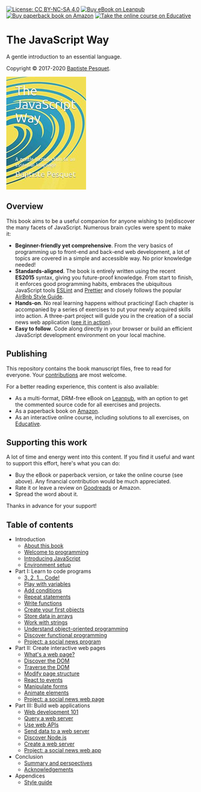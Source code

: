 [![License: CC BY-NC-SA 4.0](https://img.shields.io/badge/License-CC%20BY--NC--SA%204.0-blue.svg)](LICENSE)
[![Buy eBook on Leanpub](https://img.shields.io/badge/Buy-eBook-yellow.svg)](https://leanpub.com/thejsway)
[![Buy paperback book on Amazon](https://img.shields.io/badge/Buy-Paperback-green.svg)](https://www.amazon.com/dp/2956444611?ref_=pe_3052080_397514860)
[![Take the online course on Educative](https://img.shields.io/badge/Buy-Course-red.svg)](https://www.educative.io/courses/the-complete-javascript-course-build-a-real-world-app-from-scratch)

# The JavaScript Way

A gentle introduction to an essential language.

Copyright © 2017-2020 [Baptiste Pesquet](http://bpesquet.fr).

[![Book cover](cover.jpg)](https://www.amazon.com/dp/2956444611?ref_=pe_3052080_397514860)

## Overview

This book aims to be a useful companion for anyone wishing to (re)discover the many facets of JavaScript. Numerous brain cycles were spent to make it:

* **Beginner-friendly yet comprehensive**. From the very basics of programming up to front-end and back-end web development, a lot of topics are covered in a simple and accessible way. No prior knowledge needed!
* **Standards-aligned**. The book is entirely written using the recent **ES2015** syntax, giving you future-proof knowledge. From start to finish, it enforces good programming habits, embraces the ubiquitous JavaScript tools [ESLint](http://eslint.org) and [Prettier](https://github.com/prettier/prettier) and closely follows the popular [AirBnb Style Guide](https://github.com/airbnb/javascript).
* **Hands-on**. No real learning happens without practicing! Each chapter is accompanied by a series of exercises to put your newly acquired skills into action. A three-part project will guide you in the creation of a social news web application ([see it in action](https://thejsway-publink.herokuapp.com)).
* **Easy to follow**. Code along directly in your browser or build an efficient JavaScript development environment on your local machine.

## Publishing

This repository contains the book manuscript files, free to read for everyone. Your [contributions](CONTRIBUTING.md) are most welcome.

For a better reading experience, this content is also available:

* As a multi-format, DRM-free eBook on [Leanpub](https://leanpub.com/thejsway), with an option to get the commented source code for all exercises and projects.
* As a paperback book on [Amazon](https://www.amazon.com/dp/2956444611?ref_=pe_3052080_397514860).
* As an interactive online course, including solutions to all exercises, on [Educative](https://www.educative.io/courses/the-complete-javascript-course-build-a-real-world-app-from-scratch).

## Supporting this work

A lot of time and energy went into this content. If you find it useful and want to support this effort, here's what you can do:

* Buy the eBook or paperback version, or take the online course (see above). Any financial contribution would be much appreciated.
* Rate it or leave a review on [Goodreads](https://www.goodreads.com/book/show/35875290-the-javascript-way-a-modern-introduction-to-an-essential-language?from_search=true) or Amazon.
* Spread the word about it.

Thanks in advance for your support!

## Table of contents

* Introduction
  * [About this book](manuscript/intro01.md)
  * [Welcome to programming](manuscript/intro02.md)
  * [Introducing JavaScript](manuscript/intro03.md)
  * [Environment setup](manuscript/intro04.md)
* Part I: Learn to code programs
  * [3, 2, 1... Code!](manuscript/chapter01.md)
  * [Play with variables](manuscript/chapter02.md)
  * [Add conditions](manuscript/chapter03.md)
  * [Repeat statements](manuscript/chapter04.md)
  * [Write functions](manuscript/chapter05.md)
  * [Create your first objects](manuscript/chapter06.md)
  * [Store data in arrays](manuscript/chapter07.md)
  * [Work with strings](manuscript/chapter08.md)
  * [Understand object-oriented programming](manuscript/chapter09.md)
  * [Discover functional programming](manuscript/chapter10.md)
  * [Project: a social news program](manuscript/chapter11.md)
* Part II: Create interactive web pages
  * [What's a web page?](manuscript/chapter12.md)
  * [Discover the DOM](manuscript/chapter13.md)
  * [Traverse the DOM](manuscript/chapter14.md)
  * [Modify page structure](manuscript/chapter15.md)
  * [React to events](manuscript/chapter16.md)
  * [Manipulate forms](manuscript/chapter17.md)
  * [Animate elements](manuscript/chapter18.md)
  * [Project: a social news web page](manuscript/chapter19.md)
* Part III: Build web applications
  * [Web development 101](manuscript/chapter20.md)
  * [Query a web server](manuscript/chapter21.md)
  * [Use web APIs](manuscript/chapter22.md)
  * [Send data to a web server](manuscript/chapter23.md)
  * [Discover Node.js](manuscript/chapter24.md)
  * [Create a web server](manuscript/chapter25.md)
  * [Project: a social news web app](manuscript/chapter26.md)
* Conclusion
  * [Summary and perspectives](manuscript/concl01.md)
  * [Acknowledgements](manuscript/concl02.md)
* Appendices
  * [Style guide](manuscript/appendix02.md)
